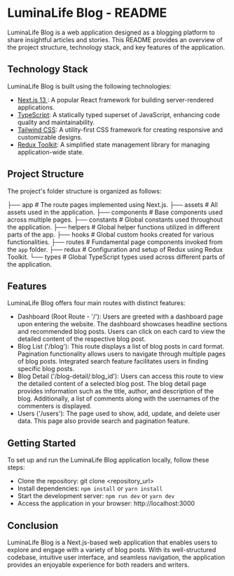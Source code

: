 # LuminaLife Blog - README

LuminaLife Blog is a web application designed as a blogging platform to share insightful articles and stories. This README provides an overview of the project structure, technology stack, and key features of the application.

## Technology Stack
LuminaLife Blog is built using the following technologies:
- [Next.js 13 ](https://nextjs.org/): A popular React framework for building server-rendered applications.
- [TypeScript](https://www.typescriptlang.org/): A statically typed superset of JavaScript, enhancing code quality and maintainability.
- [Tailwind CSS](https://tailwindcss.com/): A utility-first CSS framework for creating responsive and customizable designs.
- [Redux Toolkit](https://redux-toolkit.js.org/): A simplified state management library for managing application-wide state.

## Project Structure
The project's folder structure is organized as follows:

├── app           # The route pages implemented using Next.js.
├── assets        # All assets used in the application.
├── components    # Base components used across multiple pages.
├── constants     # Global constants used throughout the application.
├── helpers       # Global helper functions utilized in different parts of the app.
├── hooks         # Global custom hooks created for various functionalities.
├── routes        # Fundamental page components invoked from the `app` folder.
├── redux         # Configuration and setup of Redux using Redux Toolkit.
└── types         # Global TypeScript types used across different parts of the application.

## Features
LuminaLife Blog offers four main routes with distinct features:

- Dashboard (Root Route - '/'): Users are greeted with a dashboard page upon entering the website. The dashboard showcases headline sections and recommended blog posts. Users can click on each card to view the detailed content of the respective blog post.
- Blog List ('/blog'): This route displays a list of blog posts in card format. Pagination functionality allows users to navigate through multiple pages of blog posts. Integrated search feature facilitates users in finding specific blog posts.
- Blog Detail ('/blog-detail/:blog_id'): Users can access this route to view the detailed content of a selected blog post. The blog detail page provides information such as the title, author, and description of the blog. Additionally, a list of comments along with the usernames of the commenters is displayed.
- Users ('/users'): The page used to show, add, update, and delete user data. This page also provide search and pagination feature.

## Getting Started
To set up and run the LuminaLife Blog application locally, follow these steps:
- Clone the repository: git clone <repository_url>
- Install dependencies: `npm install` or `yarn install`
- Start the development server: `npm run dev` or `yarn dev`
- Access the application in your browser: http://localhost:3000

## Conclusion
LuminaLife Blog is a Next.js-based web application that enables users to explore and engage with a variety of blog posts. With its well-structured codebase, intuitive user interface, and seamless navigation, the application provides an enjoyable experience for both readers and writers.
